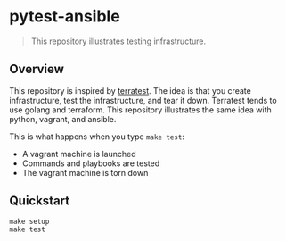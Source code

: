 # pytest-ansible

> This repository illustrates testing infrastructure.

## Overview

This repository is inspired by [terratest](https://github.com/gruntwork-io/terratest).
The idea is that you create infrastructure, test the infrastructure, and tear it down.
Terratest tends to use golang and terraform. This repository illustrates the same idea with python, vagrant, and ansible.

This is what happens when you type `make test`:

- A vagrant machine is launched
- Commands and playbooks are tested
- The vagrant machine is torn down

## Quickstart

```
make setup
make test
```
